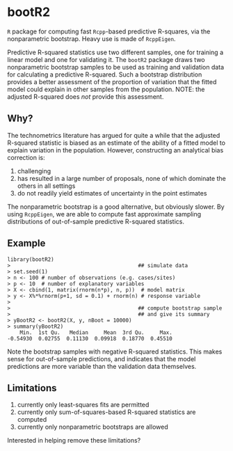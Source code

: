 bootR2
======

`R` package for computing fast `Rcpp`-based predictive R-squares, via
the nonparametric bootstrap.  Heavy use is made of `RcppEigen`.

Predictive R-squared statistics use two different samples, one for
training a linear model and one for validating it.  The `bootR2`
package draws two nonparametric bootstrap samples to be used as
training and validation data for calculating a predictive R-squared.
Such a bootstrap distribution provides a better assessment of the
proportion of variation that the fitted model could explain in other
samples from the population.  NOTE: the adjusted R-squared does *not*
provide this assessment.


Why?
----

The technometrics literature has argued for quite a while that the
adjusted R-squared statistic is biased as an estimate of the ability
of a fitted model to explain variation in the population.  However,
constructing an analytical bias correction is: 

1. challenging
2. has resulted in a large number of proposals, none of which dominate the
others in all settings
3. do not readily yield estimates of uncertainty in the point estimates

The nonparametric bootstrap is a good alternative, but obviously
slower.  By using `RcppEigen`, we are able to compute fast approximate
sampling distributions of out-of-sample predictive R-squared
statistics.


Example
-------

```
library(bootR2)
>                                         ## simulate data
> set.seed(1)
> n <- 100 # number of observations (e.g. cases/sites)
> p <- 10  # number of explanatory variables
> X <- cbind(1, matrix(rnorm(n*p), n, p))  # model matrix
> y <- X%*%rnorm(p+1, sd = 0.1) + rnorm(n) # response variable
> 
>                                         ## compute bootstrap sample
>                                         ## and give its summary
> yBootR2 <- bootR2(X, y, nBoot = 10000)
> summary(yBootR2)
    Min.  1st Qu.   Median     Mean  3rd Qu.     Max. 
-0.54930  0.02755  0.11130  0.09918  0.18770  0.45510 
```
Note the bootstrap samples with negative R-squared statistics.  This
makes sense for out-of-sample predictions, and indicates that the
model predictions are more variable than the validation data
themselves.


Limitations
-----------

1. currently only least-squares fits are permitted 
2. currently only sum-of-squares-based R-squared statistics are computed
3. currently only nonparametric bootstraps are allowed

Interested in helping remove these limitations?
